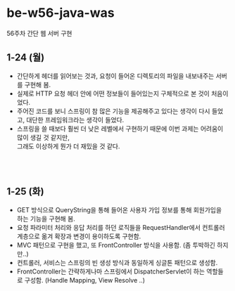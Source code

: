 # be-w56-java-was
56주차 간단 웹 서버 구현

## 1-24 (월)
- 간단하게 헤더를 읽어보는 것과, 요청이 들어온 디렉토리의 파일을 내보내주는 서버를 구현해 봄.
- 실제로 HTTP 요청 헤더 안에 어떤 정보들이 들어있는지 구체적으로 본 것이 처음이었다.
- 주어진 코드를 보니 스프링이 참 많은 기능을 제공해주고 있다는 생각이 다시 들었고, 대단한 프레임워크라는 생각이 들었다.
- 스프링을 쓸 때보다 훨씬 더 낮은 레벨에서 구현하기 때문에 이번 과제는 어려움이 많이 생길 것 같지만,<br>그래도 이상하게 뭔가 더 재밌을 것 같다.
<br>
<br>

## 1-25 (화)
- GET 방식으로 QueryString을 통해 들어온 사용자 가입 정보를 통해 회원가입을 하는 기능을 구현해 봄. 
- 요청 파라미터 처리와 응답 처리를 하던 로직들을 RequestHandler에서 컨트롤러 계층으로 옮겨 확장과 변경이 용이하도록 구현함. 
- MVC 패턴으로 구현을 했고, 또 FrontController 방식을 사용함. (좀 투박하긴 하지만..)
- 컨트롤러, 서비스는 스프링의 빈 생성 방식과 동일하게 싱글톤 패턴으로 생성함. 
- FrontController는 간략하게나마 스프링에서 DispatcherServlet이 하는 역할들로 구성함.
   (Handle Mapping, View Resolve ..)